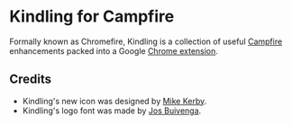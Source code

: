 # Kindling for Campfire

Formally known as Chromefire, Kindling is a collection of useful [Campfire](http://campfirenow.com) enhancements packed into a Google [Chrome extension](https://chrome.google.com/webstore/detail/abnakpmgckdkcpgbcejajjbllagggcif).

## Credits

* Kindling's new icon was designed by [Mike Kerby](http://twisted-studio.com).
* Kindling's logo font was made by [Jos Buivenga](http://www.exljbris.com/diavlo.html).